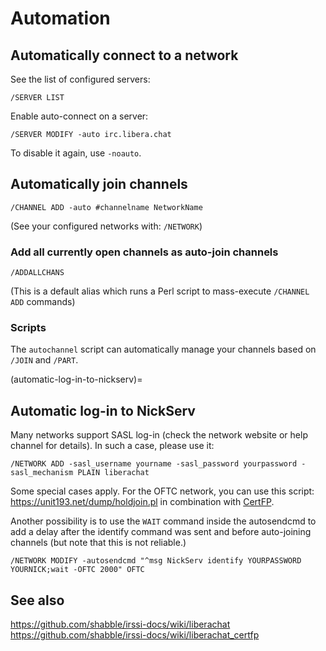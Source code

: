 # Automation

## Automatically connect to a network

See the list of configured servers:

```
/SERVER LIST
```

Enable auto-connect on a server:

```
/SERVER MODIFY -auto irc.libera.chat
```

To disable it again, use `-noauto`.

## Automatically join channels

```
/CHANNEL ADD -auto #channelname NetworkName
```

(See your configured networks with: `/NETWORK`)

### Add all currently open channels as auto-join channels

```
/ADDALLCHANS
```

(This is a default alias which runs a Perl script to mass-execute `/CHANNEL ADD` commands)

### Scripts

The `autochannel` script can automatically manage your channels based on `/JOIN` and `/PART`.

(automatic-log-in-to-nickserv)=
## Automatic log-in to NickServ

Many networks support SASL log-in (check the network website or help channel for details). In such a case, please use it:

```
/NETWORK ADD -sasl_username yourname -sasl_password yourpassword -sasl_mechanism PLAIN liberachat
```

Some special cases apply. For the OFTC network, you can use this script: https://unit193.net/dump/holdjoin.pl in combination with [CertFP](https://oftc.net/NickServ/CertFP/).

Another possibility is to use the `WAIT` command inside the autosendcmd to add a delay after the identify command was sent and before auto-joining channels (but note that this is not reliable.)

```
/NETWORK MODIFY -autosendcmd "^msg NickServ identify YOURPASSWORD YOURNICK;wait -OFTC 2000" OFTC
```

## See also

https://github.com/shabble/irssi-docs/wiki/liberachat  
https://github.com/shabble/irssi-docs/wiki/liberachat_certfp
